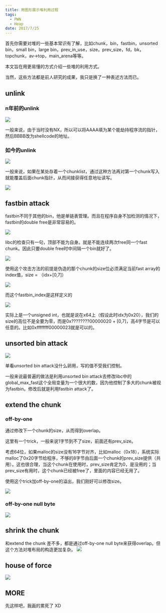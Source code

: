 ```yaml
---
title: 用图形展示堆利用过程
tags:
  - PWN
  - Heap
date: 2017/7/25
---
```


首先你需要对堆的一些基本常识有了解，比如chunk，bin，fastbin，unsorted bin，small bin，large bin，prev\_in\_use，size，prev\_size，fd，bk，topchunk，av->top，main_arena等等。

本文旨在用更易懂的方式介绍一些堆的利用方式。

当然，这些方法都是前人研究的成果，我只是换了一种表述方法而已。


## unlink 


### n年前的unlink

![](jarvis_wp_f8f744ba31de0f65c2f37ce5cd17d8d7.png)

一般来说，由于当时没有NX，所以可以将AAAA填为某个能劫持程序流的指针，然后BBBB改为shellcode的地址。

### 如今的unlink

![](jarvis_wp_1ec2f834b224dfcd633095eb815df1b6.png)


一般来说，如果在某处存着一个chunklist，通过这种方法再对第一个chunk写入就能覆盖后面chunk指针，从而间接获得任意地址读写。

![](jarvis_wp_c08455ba309e72287b26d698a9b40578.png)


## fastbin attack

fastbin不同于其他的bin，他是单链表管理。而且在程序自身不加检测的情况下，fastbin的double free是非常容易的。

![](jarvis_wp_b23fc4f0b4575456d17d035aebf73264.png)

libc的检查只有一句，顶部不能为自身。就是不能连续两次free同一个fast chunk。因此只要double free时中间隔一个bin就好了。

![](jarvis_wp_a73602f13a5b44e9fcb83a01c6cf01e7.png)

使用这个攻击方法的前提是伪造的那个chunk的size位必须满足当前fast array的index值，size = （idx+[0,7]）

![](jarvis_wp_a46533b9b3adb7a091513698fd0ffcc6.png)

而这个fastbin_index是这样定义的

![](jarvis_wp_230a2428a0920ba8ff575f047dcd096f.png)

实际上是一个unsigned int，也就是说在x64上（假设此时idx为0x20），我们的size的高位不是全要为零，而是0x????????00000020 + [0,7]，高4字节是可以任意的。比如0xffffffff00000023就是可以的。


## unsorted bin attack

![](jarvis_wp_86f9e134396c4f076d6766cc0a59cd84.png)

单看unsorted bin attack没什么卵用，写的值不受我们控制。

一般来说最普遍的做法是利用unsorted bin attack去修改libc中的global\_max\_fast这个全局变量为一个很大的数，因为他控制了多大的chunk被视为fastbin。修改后就是利用fastbin attack了。


## extend the chunk

### off-by-one
通过修改下一个chunk的size，从而得到overlap。

这里有一个trick，一般来说1字节到不了size，前面还有prev_size。

考虑64位，如果malloc的size没有16字节对齐，比如malloc（0x18），系统实际malloc了0x20字节给程序，不够的8字节由后面一个chunk的prev_size提供（共用）。这也很合理，当这个chunk在使用时，prev_size肯定为0，是没用的；当prev_size有用时，这个chunk已经被free了，里面的内容已经无用了。

使用这个trick加off-by-one的溢出，我们刚好可以修改size。

![](jarvis_wp_ea9f2d1331a1887814336346c4427cbd.png)

### off-by-one null byte

![](jarvis_wp_10e207d3a592a9d49fdce24ad59a9fe0.png)


## shrink the chunk

和extend the chunk 差不多，都是通过off-by-one null byte来获得overlap。但这个方法对堆布局的构造更加复杂。
![](jarvis_wp_95bcea49439afbbed824177750e51673.png)


## house of force

![](jarvis_wp_d82a19a08faae120a84ec7da30785bc6.png)


## MORE

先这样吧，我画的累死了 XD